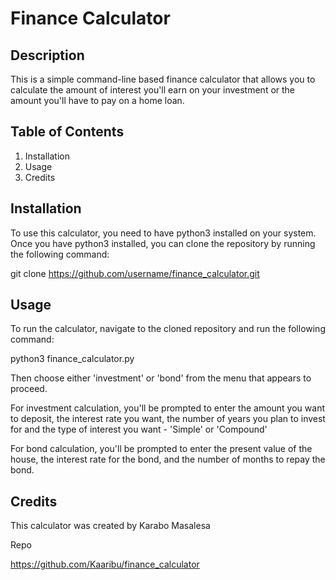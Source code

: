# Finance Calculator

## Description

This is a simple command-line based finance calculator that allows you to calculate the amount of interest you'll earn on your investment or the amount you'll have to pay on a home loan.

## Table of Contents

1. Installation
2. Usage
3. Credits

## Installation

To use this calculator, you need to have python3 installed on your system. Once you have python3 installed, you can clone the repository by running the following command:

git clone https://github.com/username/finance_calculator.git

## Usage

To run the calculator, navigate to the cloned repository and run the following command:

python3 finance_calculator.py

Then choose either 'investment' or 'bond' from the menu that appears to proceed.

For investment calculation, you'll be prompted to enter the amount you want to deposit, the interest rate you want, the number of years you plan to invest for and the type of interest you want - 'Simple' or 'Compound'

For bond calculation, you'll be prompted to enter the present value of the house, the interest rate for the bond, and the number of months to repay the bond.

## Credits

This calculator was created by Karabo Masalesa

Repo

https://github.com/Kaaribu/finance_calculator

